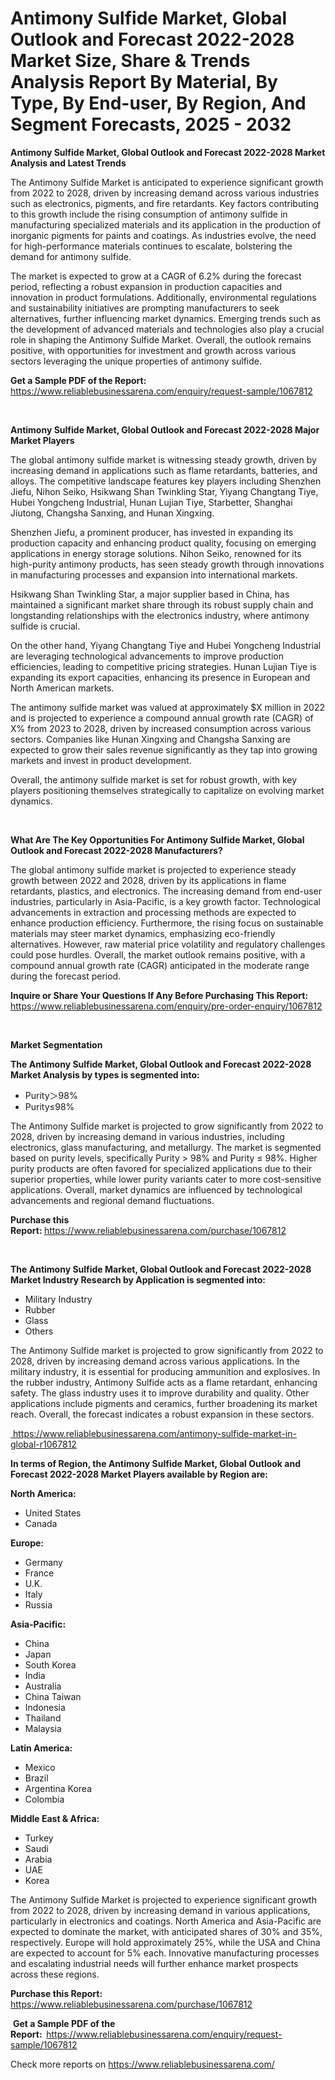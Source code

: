 <p><h1>Antimony Sulfide Market, Global Outlook and Forecast 2022-2028 Market Size, Share & Trends Analysis Report By Material, By Type, By End-user, By Region, And Segment Forecasts, 2025 - 2032</h1></p><p><strong>Antimony Sulfide Market, Global Outlook and Forecast 2022-2028 Market Analysis and Latest Trends</strong></p>
<p><p>The Antimony Sulfide Market is anticipated to experience significant growth from 2022 to 2028, driven by increasing demand across various industries such as electronics, pigments, and fire retardants. Key factors contributing to this growth include the rising consumption of antimony sulfide in manufacturing specialized materials and its application in the production of inorganic pigments for paints and coatings. As industries evolve, the need for high-performance materials continues to escalate, bolstering the demand for antimony sulfide.</p><p>The market is expected to grow at a CAGR of 6.2% during the forecast period, reflecting a robust expansion in production capacities and innovation in product formulations. Additionally, environmental regulations and sustainability initiatives are prompting manufacturers to seek alternatives, further influencing market dynamics. Emerging trends such as the development of advanced materials and technologies also play a crucial role in shaping the Antimony Sulfide Market. Overall, the outlook remains positive, with opportunities for investment and growth across various sectors leveraging the unique properties of antimony sulfide.</p></p>
<p><strong>Get a Sample PDF of the Report:&nbsp;</strong> <a href="https://www.reliablebusinessarena.com/enquiry/request-sample/1067812?utm_campaign=2133&utm_medium=2&utm_source=Github&utm_content=ia&utm_term=21032025&utm_id=antimony-sulfide-market-global-outlook-and-forecast-2022-2028">https://www.reliablebusinessarena.com/enquiry/request-sample/1067812</a></p>
<p>&nbsp;</p>
<p><strong>Antimony Sulfide Market, Global Outlook and Forecast 2022-2028 Major Market Players</strong></p>
<p><p>The global antimony sulfide market is witnessing steady growth, driven by increasing demand in applications such as flame retardants, batteries, and alloys. The competitive landscape features key players including Shenzhen Jiefu, Nihon Seiko, Hsikwang Shan Twinkling Star, Yiyang Changtang Tiye, Hubei Yongcheng Industrial, Hunan Lujian Tiye, Starbetter, Shanghai Jiutong, Changsha Sanxing, and Hunan Xingxing. </p><p>Shenzhen Jiefu, a prominent producer, has invested in expanding its production capacity and enhancing product quality, focusing on emerging applications in energy storage solutions. Nihon Seiko, renowned for its high-purity antimony products, has seen steady growth through innovations in manufacturing processes and expansion into international markets.</p><p>Hsikwang Shan Twinkling Star, a major supplier based in China, has maintained a significant market share through its robust supply chain and longstanding relationships with the electronics industry, where antimony sulfide is crucial. </p><p>On the other hand, Yiyang Changtang Tiye and Hubei Yongcheng Industrial are leveraging technological advancements to improve production efficiencies, leading to competitive pricing strategies. Hunan Lujian Tiye is expanding its export capacities, enhancing its presence in European and North American markets.</p><p>The antimony sulfide market was valued at approximately $X million in 2022 and is projected to experience a compound annual growth rate (CAGR) of X% from 2023 to 2028, driven by increased consumption across various sectors. Companies like Hunan Xingxing and Changsha Sanxing are expected to grow their sales revenue significantly as they tap into growing markets and invest in product development. </p><p>Overall, the antimony sulfide market is set for robust growth, with key players positioning themselves strategically to capitalize on evolving market dynamics.</p></p>
<p>&nbsp;</p>
<p><strong>What Are The Key Opportunities For Antimony Sulfide Market, Global Outlook and Forecast 2022-2028 Manufacturers?</strong></p>
<p><p>The global antimony sulfide market is projected to experience steady growth between 2022 and 2028, driven by its applications in flame retardants, plastics, and electronics. The increasing demand from end-user industries, particularly in Asia-Pacific, is a key growth factor. Technological advancements in extraction and processing methods are expected to enhance production efficiency. Furthermore, the rising focus on sustainable materials may steer market dynamics, emphasizing eco-friendly alternatives. However, raw material price volatility and regulatory challenges could pose hurdles. Overall, the market outlook remains positive, with a compound annual growth rate (CAGR) anticipated in the moderate range during the forecast period.</p></p>
<p><strong>Inquire or Share Your Questions If Any Before Purchasing This Report:</strong> <a href="https://www.reliablebusinessarena.com/enquiry/pre-order-enquiry/1067812?utm_campaign=2133&utm_medium=2&utm_source=Github&utm_content=ia&utm_term=21032025&utm_id=antimony-sulfide-market-global-outlook-and-forecast-2022-2028">https://www.reliablebusinessarena.com/enquiry/pre-order-enquiry/1067812</a></p>
<p>&nbsp;</p>
<p><strong>Market Segmentation</strong></p>
<p><strong>The Antimony Sulfide Market, Global Outlook and Forecast 2022-2028 Market Analysis by types is segmented into:</strong></p>
<p><ul><li>Purity＞98%</li><li>Purity≤98%</li></ul></p>
<p><p>The Antimony Sulfide market is projected to grow significantly from 2022 to 2028, driven by increasing demand in various industries, including electronics, glass manufacturing, and metallurgy. The market is segmented based on purity levels, specifically Purity > 98% and Purity ≤ 98%. Higher purity products are often favored for specialized applications due to their superior properties, while lower purity variants cater to more cost-sensitive applications. Overall, market dynamics are influenced by technological advancements and regional demand fluctuations.</p></p>
<p><strong>Purchase this Report:&nbsp;</strong><a href="https://www.reliablebusinessarena.com/purchase/1067812?utm_campaign=2133&utm_medium=2&utm_source=Github&utm_content=ia&utm_term=21032025&utm_id=antimony-sulfide-market-global-outlook-and-forecast-2022-2028">https://www.reliablebusinessarena.com/purchase/1067812</a></p>
<p>&nbsp;</p>
<p><strong>The Antimony Sulfide Market, Global Outlook and Forecast 2022-2028 Market Industry Research by Application is segmented into:</strong></p>
<p><ul><li>Military Industry</li><li>Rubber</li><li>Glass</li><li>Others</li></ul></p>
<p><p>The Antimony Sulfide market is projected to grow significantly from 2022 to 2028, driven by increasing demand across various applications. In the military industry, it is essential for producing ammunition and explosives. In the rubber industry, Antimony Sulfide acts as a flame retardant, enhancing safety. The glass industry uses it to improve durability and quality. Other applications include pigments and ceramics, further broadening its market reach. Overall, the forecast indicates a robust expansion in these sectors.</p></p>
<p><a href="https://www.reliablebusinessarena.com/antimony-sulfide-market-in-global-r1067812?utm_campaign=2133&utm_medium=2&utm_source=Github&utm_content=ia&utm_term=21032025&utm_id=antimony-sulfide-market-global-outlook-and-forecast-2022-2028">&nbsp;https://www.reliablebusinessarena.com/antimony-sulfide-market-in-global-r1067812</a></p>
<p><strong>In terms of Region, the Antimony Sulfide Market, Global Outlook and Forecast 2022-2028 Market Players available by Region are:</strong></p>
<p>
    <p> <strong> North America: </strong>
        <ul>
            <li>United States</li>
            <li>Canada</li>
        </ul>
        </p> 
    <p> <strong> Europe: </strong>
        <ul>
            <li>Germany</li>
            <li>France</li>
            <li>U.K.</li>
            <li>Italy</li>
            <li>Russia</li>
        </ul>
        </p> 
    <p> <strong> Asia-Pacific: </strong>
        <ul>
            <li>China</li>
            <li>Japan</li>
            <li>South Korea</li>
            <li>India</li>
            <li>Australia</li>
            <li>China Taiwan</li>
            <li>Indonesia</li>
            <li>Thailand</li>
            <li>Malaysia</li>
        </ul>
        </p> 
    <p> <strong> Latin America: </strong>
        <ul>
            <li>Mexico</li>
            <li>Brazil</li>
            <li>Argentina Korea</li>
            <li>Colombia</li>
        </ul>
        </p> 
    <p> <strong> Middle East & Africa: </strong>
        <ul>
            <li>Turkey</li>
            <li>Saudi</li>
            <li>Arabia</li>
            <li>UAE</li>
            <li>Korea</li>
        </ul>
    </p>
    </p>
<p><p>The Antimony Sulfide Market is projected to experience significant growth from 2022 to 2028, driven by increasing demand in various applications, particularly in electronics and coatings. North America and Asia-Pacific are expected to dominate the market, with anticipated shares of 30% and 35%, respectively. Europe will hold approximately 25%, while the USA and China are expected to account for 5% each. Innovative manufacturing processes and escalating industrial needs will further enhance market prospects across these regions.</p></p>
<p><strong>Purchase this Report: </strong><a href="https://www.reliablebusinessarena.com/purchase/1067812?utm_campaign=2133&utm_medium=2&utm_source=Github&utm_content=ia&utm_term=21032025&utm_id=antimony-sulfide-market-global-outlook-and-forecast-2022-2028">https://www.reliablebusinessarena.com/purchase/1067812</a></p>
<p>&nbsp;<strong>Get a Sample PDF of the Report:&nbsp;&nbsp;</strong><a href="https://www.reliablebusinessarena.com/enquiry/request-sample/1067812?utm_campaign=2133&utm_medium=2&utm_source=Github&utm_content=ia&utm_term=21032025&utm_id=antimony-sulfide-market-global-outlook-and-forecast-2022-2028">https://www.reliablebusinessarena.com/enquiry/request-sample/1067812</a></p>
<p><strong></strong></p>
<p>Check more reports on <a href="https://www.reliablebusinessarena.com/?utm_campaign=2133&utm_medium=2&utm_source=Github&utm_content=ia&utm_term=21032025&utm_id=antimony-sulfide-market-global-outlook-and-forecast-2022-2028">https://www.reliablebusinessarena.com/</a></p>
